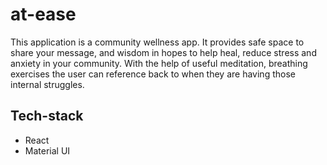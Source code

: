# at-ease
This application is a community wellness app. It provides safe space to share your message, and wisdom in hopes to help heal, reduce stress and anxiety in your community. With the help of useful meditation, breathing exercises the user can reference back to when they are having those internal struggles. 


## Tech-stack
- React
- Material UI

